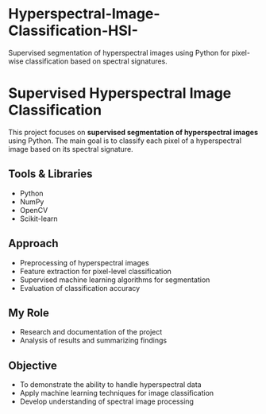 # Hyperspectral-Image-Classification-HSI-
Supervised segmentation of hyperspectral images using Python for pixel-wise classification based on spectral signatures.
# Supervised Hyperspectral Image Classification

This project focuses on **supervised segmentation of hyperspectral images** using Python. The main goal is to classify each pixel of a hyperspectral image based on its spectral signature.

## Tools & Libraries
- Python
- NumPy
- OpenCV
- Scikit-learn

## Approach
- Preprocessing of hyperspectral images
- Feature extraction for pixel-level classification
- Supervised machine learning algorithms for segmentation
- Evaluation of classification accuracy

## My Role
- Research and documentation of the project
- Analysis of results and summarizing findings

## Objective
- To demonstrate the ability to handle hyperspectral data
- Apply machine learning techniques for image classification
- Develop understanding of spectral image processing
